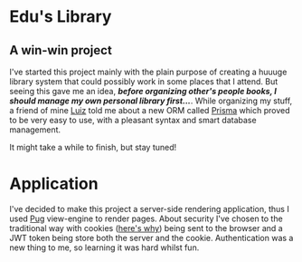 # Edu's Library

## A win-win project

I've started this project mainly with the plain purpose of creating a huuuge library system that could possibly work in some places that I attend. But seeing this gave me an idea, **_before organizing other's people books, I should manage my own personal library first..._**. While organizing my stuff, a friend of mine [Luiz](https://github.com/lffg) told me about a new ORM called [Prisma](https://www.prisma.io/) which proved to be very easy to use, with a pleasant syntax and smart database management.

It might take a while to finish, but stay tuned!



# Application
I've decided to make this project a server-side rendering application, thus I used [Pug](https://pugjs.org/api/getting-started.html) view-engine to render pages. About security I've chosen to the traditional way with cookies ([here's why](https://gist.github.com/EduLemos0/b93d3ea7cb2f773be0d630a7c6f1db0b)) being sent to the browser and a JWT token being store both the server and the cookie. Authentication was a new thing to me, so learning it was hard whilst fun.
